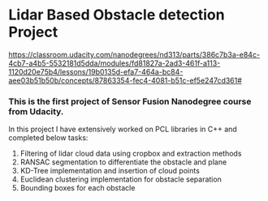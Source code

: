 # Lidar Based Obstacle detection Project 

https://classroom.udacity.com/nanodegrees/nd313/parts/386c7b3a-e84c-4cb7-a4b5-5532181d5dda/modules/fd81827a-2ad3-461f-a113-1120d20e75b4/lessons/19b0135d-efa7-464a-bc84-aee03b51b50b/concepts/87863354-fec4-4081-b51c-ef5e247cd361#

### This is the first project of Sensor Fusion Nanodegree course from Udacity.

In this project I have extensively worked on PCL libraries in C++ and completed below tasks:

1. Filtering of lidar cloud data using cropbox and extraction methods
2. RANSAC segmentation to differentiate the obstacle and plane
3. KD-Tree implementation and insertion of cloud points
4. Euclidean clustering implementation for obstacle separation
5. Bounding boxes for each obstacle







